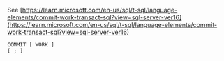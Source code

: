 See [https://learn.microsoft.com/en-us/sql/t-sql/language-elements/commit-work-transact-sql?view=sql-server-ver16](https://learn.microsoft.com/en-us/sql/t-sql/language-elements/commit-work-transact-sql?view=sql-server-ver16)
```
COMMIT [ WORK ]  
[ ; ]
```
